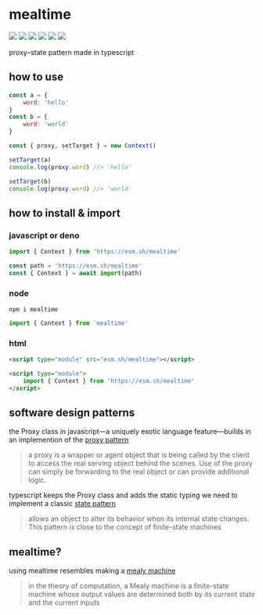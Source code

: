 # mealtime
[![](https://badgen.net/packagephobia/install/mealtime?icon=npm&label&color=black&scale=1.3)](https://www.npmjs.com/package/mealtime) [![](https://badgen.net/npm/types/tslib?icon=typescript&label&color=black&scale=1.3)](https://github.com/domrally/mealtime/blob/main/code/context.d.ts) [![](https://badgen.net/github/status/domrally/mealtime?icon=github&label&color=black&scale=1.3)](https://github.com/domrally/mealtime/actions) [![](https://badgen.net/badge/license/Fair?color=grey&scale=1.3)](https://github.com/domrally/mealtime/blob/main/LICENSE) [![](https://badgen.net/codeclimate/loc/domrally/mealtime?label=lines&color=grey&scale=1.3)](https://github.com/domrally/mealtime/blob/main/code/context.ts) [![](https://badgen.net/github/tag/domrally/mealtime?icon=git&label&color=grey&scale=1.3)](https://github.com/domrally/mealtime/releases)

proxy–state pattern made in typescript

## how to use
```js
const a = {
    word: 'hello'
}
const b = {
    word: 'world'
}

const { proxy, setTarget } = new Context()

setTarget(a)
console.log(proxy.word) //> 'hello'

setTarget(b)
console.log(proxy.word) //> 'world'
```
## how to install & import
### javascript or deno
```js
import { Context } from 'https://esm.sh/mealtime'
```
```js
const path = 'https://esm.sh/mealtime'
const { Context } = await import(path)
```
### node
```
npm i mealtime
```
```js
import { Context } from 'mealtime'
```
### html
```html
<script type="module" src="esm.sh/mealtime"></script>
```
```html
<script type="module">
    import { Context } from 'https://esm.sh/mealtime'	
</script>
```

## software design patterns
the Proxy class in javascript—a uniquely exotic language feature—builds in an implemention of the [proxy pattern](https://en.wikipedia.org/wiki/Proxy_pattern)
> a proxy is a wrapper or agent object that is being called by the client to access the real serving object behind the scenes. Use of the proxy can simply be forwarding to the real object or can provide additional logic.

typescript keeps the Proxy class and adds the static typing we need to implement a classic [state pattern](https://en.wikipedia.org/wiki/state_pattern)
> allows an object to alter its behavior when its internal state changes. This pattern is close to the concept of finite-state machines

## mealtime?
using mealtime resembles making a [mealy machine](https://en.wikipedia.org/wiki/Mealy_machine)
> in the theory of computation, a Mealy machine is a finite-state machine whose output values are determined both by its current state and the current inputs
